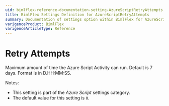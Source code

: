```yaml
---
uid: bimlflex-reference-documentation-setting-AzureScriptRetryAttempts
title: BimlFlex Settings Definition for AzureScriptRetryAttempts
summary: Documentation of settings option within BimlFlex for AzureScriptRetryAttempts
varigenceProduct: BimlFlex
varigenceArticleType: Reference
---
```


# Retry Attempts

Maximum amount of time the Azure Script Activity can run. Default is 7 days. Format is in D.HH:MM:SS.

Notes:

* This setting is part of the *Azure Script* settings category.
* The default value for this setting is `0`.
